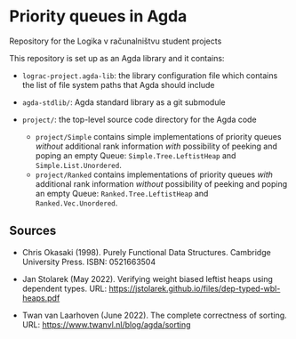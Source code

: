 # Priority queues in Agda

Repository for the Logika v računalništvu student projects

This repository is set up as an Agda library and it contains:

* `lograc-project.agda-lib`: the library configuration file which contains
  the list of file system paths that Agda should include

* `agda-stdlib/`: Agda standard library as a git submodule

* `project/`: the top-level source code directory for the Agda code
  * `project/Simple` contains simple implementations of priority queues _without_ additional rank information _with_ possibility of peeking and poping an empty Queue: `Simple.Tree.LeftistHeap` and `Simple.List.Unordered`.
  * `project/Ranked` contains implementations of priority queues _with_ additional rank information _without_ possibility of peeking and poping an empty Queue: `Ranked.Tree.LeftistHeap` and `Ranked.Vec.Unordered`.

## Sources

- Chris Okasaki (1998). Purely Functional Data Structures. Cambridge University Press. ISBN: 0521663504

- Jan Stolarek (May 2022). Verifying weight biased leftist heaps using dependent types. URL: https://jstolarek.github.io/files/dep-typed-wbl-heaps.pdf

- Twan van Laarhoven (June 2022). The complete correctness of sorting. URL: https://www.twanvl.nl/blog/agda/sorting
